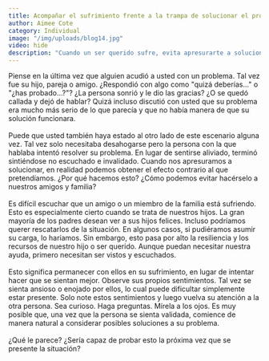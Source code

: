 ```yaml
---
title: Acompañar el sufrimiento frente a la trampa de solucionar el problema
author: Aimee Cote
category: Individual
image: "/img/uploads/blog14.jpg"
video: hide
description: "Cuando un ser querido sufre, evita apresurarte a solucionar. Permanece presente, valida sus emociones y deja que surjan soluciones."
---
```

<div>Piense en la última vez que alguien acudió a usted con un problema. Tal vez fue su hijo, pareja o amigo. ¿Respondió con algo como "quizá deberías..." o "¿has probado...?"? ¿La persona sonrió y le dio las gracias? ¿O se quedó callada y dejó de hablar? Quizá incluso discutió con usted que su problema era mucho más serio de lo que parecía y que no había manera de que su solución funcionara.<br><br>Puede que usted también haya estado al otro lado de este escenario alguna vez. Tal vez solo necesitaba desahogarse pero la persona con la que hablaba intentó resolver su problema. En lugar de sentirse aliviado, terminó sintiéndose no escuchado e invalidado. Cuando nos apresuramos a solucionar, en realidad podemos obtener el efecto contrario al que pretendíamos. ¿Por qué hacemos esto? ¿Cómo podemos evitar hacérselo a nuestros amigos y familia?<br><br>Es difícil escuchar que un amigo o un miembro de la familia está sufriendo. Esto es especialmente cierto cuando se trata de nuestros hijos. La gran mayoría de los padres desean ver a sus hijos felices. Incluso podríamos querer rescatarlos de la situación. En algunos casos, si pudiéramos asumir su carga, lo haríamos. Sin embargo, esto pasa por alto la resiliencia y los recursos de nuestro hijo o ser querido. Aunque puedan necesitar nuestra ayuda, primero necesitan ser vistos y escuchados.<br><br>Esto significa permanecer con ellos en su sufrimiento, en lugar de intentar hacer que se sientan mejor. Observe sus propios sentimientos. Tal vez se sienta ansioso o enojado por ellos, lo cual puede dificultar simplemente estar presente. Solo note estos sentimientos y luego vuelva su atención a la otra persona. Sea curioso. Haga preguntas. Mírela a los ojos. Es muy posible que, una vez que la persona se sienta validada, comience de manera natural a considerar posibles soluciones a su problema.<br><br>¿Qué le parece? ¿Sería capaz de probar esto la próxima vez que se presente la situación?</div>